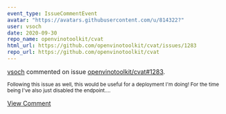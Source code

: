 ```yaml
---
event_type: IssueCommentEvent
avatar: "https://avatars.githubusercontent.com/u/814322?"
user: vsoch
date: 2020-09-30
repo_name: openvinotoolkit/cvat
html_url: https://github.com/openvinotoolkit/cvat/issues/1283
repo_url: https://github.com/openvinotoolkit/cvat
---
```


<a href='https://github.com/vsoch' target='_blank'>vsoch</a> commented on issue <a href='https://github.com/openvinotoolkit/cvat/issues/1283' target='_blank'>openvinotoolkit/cvat#1283</a>.

<small>Following this issue as well, this would be useful for a deployment I'm doing! For the time being I've also just disabled the endpoint....</small>

<a href='https://github.com/openvinotoolkit/cvat/issues/1283' target='_blank'>View Comment</a>